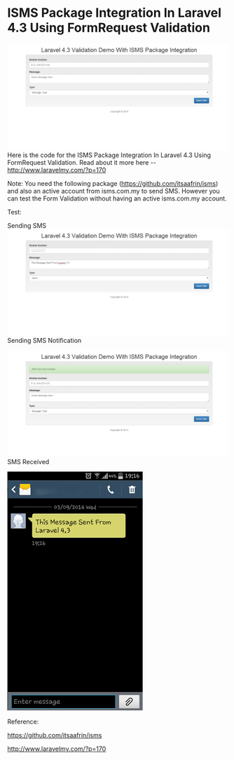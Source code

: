 ISMS Package Integration In Laravel 4.3 Using FormRequest Validation
=========
![ISMS Sending SMS](screenshots/screenshot_2.png?raw=true)
Here is the code for the ISMS Package Integration In Laravel 4.3 Using FormRequest Validation. Read about it more here -- http://www.laravelmy.com/?p=170

Note: You need the following package (https://github.com/itsaafrin/isms) and also an active account from isms.com.my to send SMS. However you can test the Form Validation without having an active isms.com.my account.


Test:

Sending SMS
![ISMS Sending SMS](screenshots/screenshot_1.png?raw=true)
Sending SMS Notification

![ISMS SMS Received](screenshots/screenshot_3.png?raw=true)
SMS Received

![ISMS SMS Received](screenshots/screenshot_4.png?raw=true)


Reference:

https://github.com/itsaafrin/isms

http://www.laravelmy.com/?p=170

